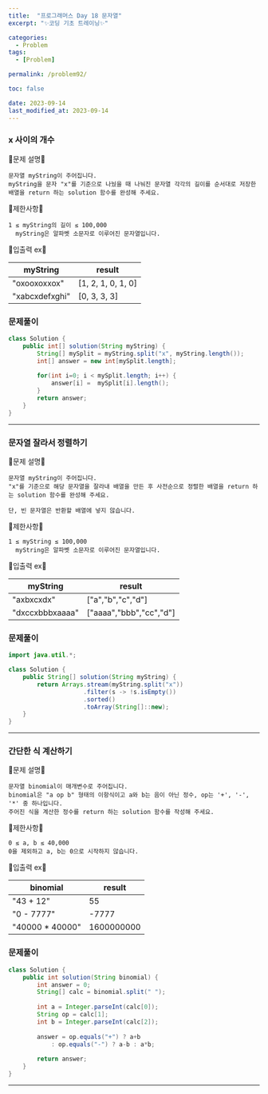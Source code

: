 ```yaml
---
title:  "프로그래머스 Day 18 문자열"
excerpt: "✨코딩 기초 트레이닝✨"

categories:
  - Problem
tags:
  - [Problem]

permalink: /problem92/

toc: false

date: 2023-09-14
last_modified_at: 2023-09-14
---
```


### x 사이의 개수

💫문제 설명💫

```
문자열 myString이 주어집니다.
myString을 문자 "x"를 기준으로 나눴을 때 나눠진 문자열 각각의 길이를 순서대로 저장한 배열을 return 하는 solution 함수를 완성해 주세요.
```

💫제한사항💫

```
1 ≤ myString의 길이 ≤ 100,000
  myString은 알파벳 소문자로 이루어진 문자열입니다.
```

💫입출력 ex💫

|myString|result|
|---|---|
|"oxooxoxxox"|[1, 2, 1, 0, 1, 0]|
|"xabcxdefxghi"|[0, 3, 3, 3]|

### 문제풀이

```java
class Solution {
    public int[] solution(String myString) {
        String[] mySplit = myString.split("x", myString.length());
        int[] answer = new int[mySplit.length];
        
        for(int i=0; i < mySplit.length; i++) {
            answer[i] =  mySplit[i].length();
        }
        return answer;
    }
}
```

<hr>

### 문자열 잘라서 정렬하기

💫문제 설명💫

```
문자열 myString이 주어집니다.
"x"를 기준으로 해당 문자열을 잘라내 배열을 만든 후 사전순으로 정렬한 배열을 return 하는 solution 함수를 완성해 주세요.

단, 빈 문자열은 반환할 배열에 넣지 않습니다.
```

💫제한사항💫

```
1 ≤ myString ≤ 100,000
  myString은 알파벳 소문자로 이루어진 문자열입니다.
```

💫입출력 ex💫

|myString|result|
|---|---|
|"axbxcxdx"|["a","b","c","d"]|
|"dxccxbbbxaaaa"|["aaaa","bbb","cc","d"]|

### 문제풀이

```java
import java.util.*;

class Solution {
    public String[] solution(String myString) {
        return Arrays.stream(myString.split("x"))
                     .filter(s -> !s.isEmpty())
                     .sorted()
                     .toArray(String[]::new);
    }
}
```

<hr>

### 간단한 식 계산하기

💫문제 설명💫

```
문자열 binomial이 매개변수로 주어집니다.
binomial은 "a op b" 형태의 이항식이고 a와 b는 음이 아닌 정수, op는 '+', '-', '*' 중 하나입니다.
주어진 식을 계산한 정수를 return 하는 solution 함수를 작성해 주세요.
```

💫제한사항💫

```
0 ≤ a, b ≤ 40,000
0을 제외하고 a, b는 0으로 시작하지 않습니다.
```

💫입출력 ex💫

|binomial|result|
|---|---|
|"43 + 12"|55|
|"0 - 7777"|-7777|
|"40000 * 40000"|1600000000|

### 문제풀이

```java
class Solution {
    public int solution(String binomial) {
        int answer = 0;
        String[] calc = binomial.split(" ");
        
        int a = Integer.parseInt(calc[0]);
        String op = calc[1];
        int b = Integer.parseInt(calc[2]);
        
        answer = op.equals("+") ? a+b 
            : op.equals("-") ? a-b : a*b;
        
        return answer;
    }
}
```

<hr>

